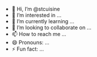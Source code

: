 - 👋 Hi, I’m @stcuisine
- 👀 I’m interested in ...
- 🌱 I’m currently learning ...
- 💞️ I’m looking to collaborate on ...
- 📫 How to reach me ...
- 😄 Pronouns: ...
- ⚡ Fun fact: ...

<!---
stcuisine/stcuisine is a ✨ special ✨ repository because its `README.md` (this file) appears on your GitHub profile.
You can click the Preview link to take a look at your changes.
--->
